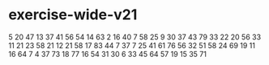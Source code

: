 # exercise-wide-v21
5
20
47
13
37
41
56
54
14
63
2
16
40
7
58
25
9
30
37
43
79
33
22
20
56
33
11
21
23
58
21
12
21
58
17
83
44
7
37
7
25
41
61
76
56
32
51
58
24
69
19
11
16
64
7
4
37
73
18
77
16
54
31
30
6
33
45
64
57
19
15
35
71
